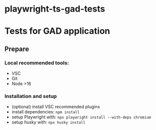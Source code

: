 # playwright-ts-gad-tests

# Tests for GAD application

## Prepare

### Local recommended tools:

- VSC
- Git
- Node >16

### Installation and setup

- (optional) install VSC recommended plugins
- install dependencies: `npm install`
- setup Playwright with: `npx playwright install --with-deps chromium`
- setup husky with: `npx husky install`
